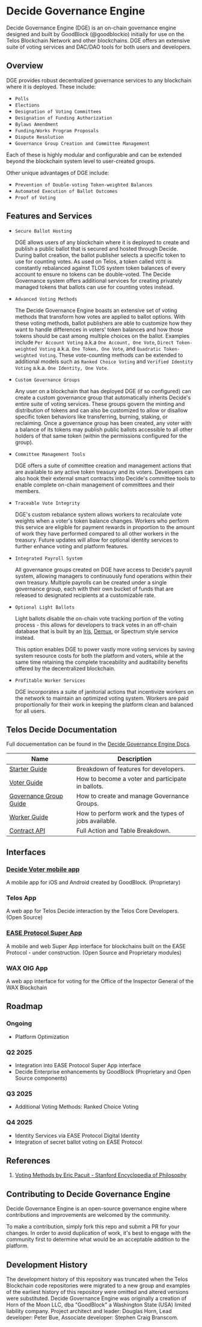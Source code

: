 # Decide Governance Engine

Decide Governance Engine (DGE) is an on-chain governance engine designed and built by GoodBlock (@goodblockio) initially for use on the Telos Blockchain Network and other blockchains. DGE offers an extensive suite of voting services and DAC/DAO tools for both users and developers.

## Overview

DGE provides robust decentralized governance services to any blockchain where it is deployed. These include: 

* `Polls`
* `Elections`
* `Designation of Voting Committees`
* `Designation of Funding Authorization`
* `Bylaws Amendment`
* `Funding/Works Program Proposals`
* `Dispute Resolution`
* `Governance Group Creation and Committee Management`

Each of these is highly modular and configurable and can be extended beyond the blockchain system level to user-created groups.

Other unique advantages of DGE include:

* `Prevention of Double-voting Token-weighted Balances`
* `Automated Execution of Ballot Outcomes`
* `Proof of Voting`


## Features and Services

* `Secure Ballot Hosting`

    DGE allows users of any blockchain where it is deployed to create and publish a public ballot that is secured and hosted through Decide. During ballot creation, the ballot publisher selects a specific token to use for counting votes. As used on Telos, a token called `VOTE` is constantly rebalanced against TLOS system token balances of every account to ensure no tokens can be double-voted. The Decide Governance system offers additional services for creating privately managed tokens that ballots can use for counting votes instead.

* `Advanced Voting Methods`

    The Decide Governance Engine boasts an extensive set of voting methods that transform how votes are applied to ballot options. With these voting methods, ballot publishers are able to customize how they want to handle differences in voters' token balances and how those tokens should be cast among multiple choices on the ballot. Examples include `Per Account Voting` a.k.a `One Account, One Vote`, `Direct Token-weighted Voting` a.k.a. `One Token, One Vote`, and `Quadratic Token-weighted Voting`. These vote-counting methods can be extended to additional models such as `Ranked Choice Voting` and `Verified Identity Voting` a.k.a. `One Identity, One Vote`.

* `Custom Governance Groups`

    Any user on a blockchain that has deployed DGE (if so configured) can create a custom governance group that automatically inherits Decide's entire suite of voting services. These groups govern the minting and distribution of tokens and can also be customized to allow or disallow specific token behaviors like transferring, burning, staking, or reclaiming. Once a governance group has been created, any voter with a balance of its tokens may publish public ballots accessible to all other holders of that same token (within the permissions configured for the group).

* `Committee Management Tools`

    DGE offers a suite of committee creation and management actions that are available to any active token treasury and its voters. Developers can also hook their external smart contracts into Decide's committee tools to enable complete on-chain management of committees and their members.

* `Traceable Vote Integrity`

    DGE's custom rebalance system allows workers to recalculate vote weights when a voter's token balance changes. Workers who perform this service are eligible for payment rewards in proportion to the amount of work they have performed compared to all other workers in the treasury. Future updates will allow for optional identity services to further enhance voting and platform features.

* `Integrated Payroll System`

    All governance groups created on DGE have access to Decide's payroll system, allowing managers to continuously fund operations within their own treasury. Multiple payrolls can be created under a single governance group, each with their own bucket of funds that are released to designated recipients at a customizable rate.

* `Optional Light Ballots`

    Light ballots disable the on-chain vote tracking portion of the voting process - this allows for developers to track votes in an off-chain database that is built by an [Iris](https://github.com/CALEOS/iris-client), [Demux](https://github.com/EOSIO/demux-js), or Spectrum style service instead. 
    
    This option enables DGE to power vastly more voting services by saving system resource costs for both the platform and voters, while at the same time retaining the complete traceability and auditability benefits offered by the decentralized blockchain.

* `Profitable Worker Services`

    DGE incorporates a suite of janitorial actions that incentivize workers on the network to maintain an optimized voting system. Workers are paid proportionally for their work in keeping the platform clean and balanced for all users.

## Telos Decide Documentation

Full docuementation can be found in the [Decide Governance Engine Docs](https://docs.decidevoter.app/decide/introduction).

| Name | Description |
| --- | --- |
| [Starter Guide](docs/StarterGuide.md) | Breakdown of features for developers. |
| [Voter Guide](docs/VoterGuide.md) | How to become a voter and participate in ballots. |
| [Governance Group Guide](docs/GroupGuide.md) | How to create and manage Governance Groups. |
| [Worker Guide](docs/WorkerGuide.md) | How to perform work and the types of jobs available. |
| [Contract API](docs/ContractAPI.md) | Full Action and Table Breakdown. |

## Interfaces

### [Decide Voter mobile app](https://decidevoter.app)
A mobile app for iOS and Android created by GoodBlock. (Proprietary)

### Telos App
A web app for Telos Decide interaction by the Telos Core Developers. (Open Source)

### [EASE Protocol Super App](https://easeprotocol.com)
A mobile and web Super App interface for blockchains built on the EASE Protocol - under construction. (Open Source and Proprietary modules)

### WAX OIG App 
A web app interface for voting for the Office of the Inspector General of the WAX Blockchain

## Roadmap

### Ongoing

- Platform Optimization

### Q2 2025

- Integration into EASE Protocol Super App interface
- Decide Enterprise enhancements by GoodBlock (Proprietary and Open Source components)

### Q3 2025

- Additional Voting Methods: Ranked Choice Voting

### Q4 2025

- Identity Services via EASE Protocol Digital Identity
- Integration of secret ballot voting on EASE Protocol

## References

1. [Voting Methods by Eric Pacuit - Stanford Encyclopedia of Philosophy](https://plato.stanford.edu/entries/voting-methods/#CritForCompVotiMeth)

## Contributing to Decide Governance Engine

Decide Governance Engine is an open-source governance engine where contributions and improvements are welcomed by the community.

To make a contribution, simply fork this repo and submit a PR for your changes. In order to avoid duplication of work, it's best to engage with the community first to determine what would be an acceptable addition to the platform.


## Development History

The development history of this repository was truncated when the Telos Blockchain code repositories were migrated to a new group and examples of the earliest history of this repository were omitted and altered versions were substituted. Decide Governance Engine was originally a creation of Horn of the Moon LLC, dba "GoodBlock" a Washington State (USA) limited liability company. Project architect and leader: Douglas Horn, Lead developer: Peter Bue, Associate developer: Stephen Craig Branscom.
